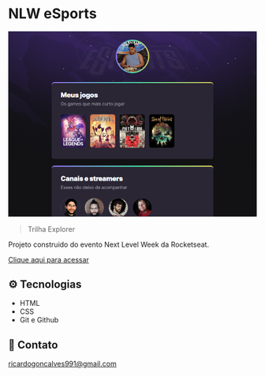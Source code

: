  # NLW eSports 

 ![preview](./.github/preview.png)
 
 >Trilha Explorer

  Projeto construido do evento Next Level Week da Rocketseat.

  [Clique aqui para acessar](https://ricardo-g-r.github.io/NLW-Explorer/)

  ## ⚙️ Tecnologias

  - HTML
  - CSS
  - Git e Github

  ## 💙 Contato

  ricardogoncalves991@gmail.com